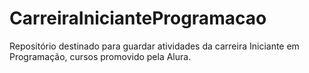 # CarreiraInicianteProgramacao
Repositório destinado para guardar atividades da carreira Iniciante em Programação, cursos promovido pela Alura.
